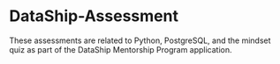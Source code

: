 # DataShip-Assessment
These assessments are related to Python, PostgreSQL, and the mindset quiz as part of the DataShip Mentorship Program application.

